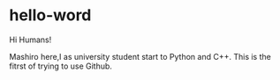 # hello-word

Hi Humans!

Mashiro here,I as university student start to Python and C++.
This is the fitrst of trying to use Github.
